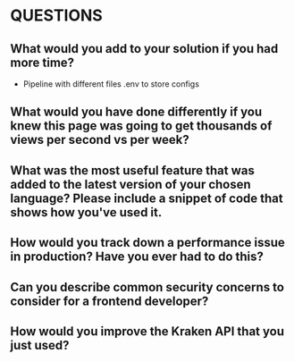 # QUESTIONS

## What would you add to your solution if you had more time?

- Pipeline with different files .env to store configs

## What would you have done differently if you knew this page was going to get thousands of views per second vs per week?

## What was the most useful feature that was added to the latest version of your chosen language? Please include a snippet of code that shows how you've used it.

## How would you track down a performance issue in production? Have you ever had to do this?

## Can you describe common security concerns to consider for a frontend developer?

## How would you improve the Kraken API that you just used?
